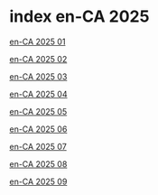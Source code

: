 # index en-CA 2025

<a href="./01">en-CA 2025 01</a>

<a href="./02">en-CA 2025 02</a>

<a href="./03">en-CA 2025 03</a>

<a href="./04">en-CA 2025 04</a>

<a href="./05">en-CA 2025 05</a>

<a href="./06">en-CA 2025 06</a>

<a href="./07">en-CA 2025 07</a>

<a href="./08">en-CA 2025 08</a>

<a href="./09">en-CA 2025 09</a>
